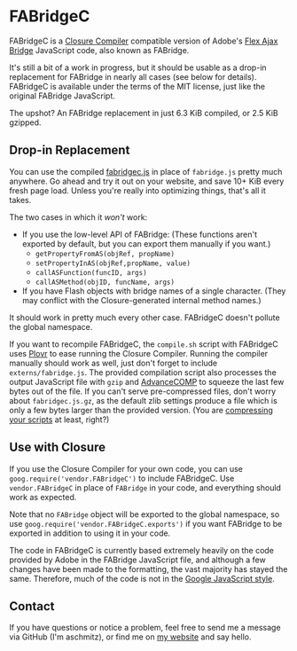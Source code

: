 FABridgeC
=========

FABridgeC is a [Closure Compiler](http://code.google.com/closure/compiler/)
compatible version of Adobe's
[Flex Ajax Bridge](http://livedocs.adobe.com/flex/3/html/ajaxbridge_1.html)
JavaScript code, also known as FABridge.

It's still a bit of a work in progress, but it should be usable as a drop-in
replacement for FABridge in nearly all cases (see below for details). FABridgeC
is available under the terms of the MIT license, just like the original
FABridge JavaScript.

The upshot? An FABridge replacement in just 6.3 KiB compiled, or 2.5 KiB
gzipped.

Drop-in Replacement
-------------------

You can use the compiled [fabridgec.js](https://github.com/aschmitz/fabridgec/blob/master/fabridgec.js)
in place of `fabridge.js` pretty much anywhere. Go ahead and try it out on your
website, and save 10+ KiB every fresh page load. Unless you're really into
optimizing things, that's all it takes.

The two cases in which it *won't* work:

- If you use the low-level API of FABridge: (These functions aren't exported by
  default, but you can export them manually if you want.)
  - `getPropertyFromAS(objRef, propName)`
  - `setPropertyInAS(objRef,propName, value)`
  - `callASFunction(funcID, args)`
  - `callASMethod(objID, funcName, args)`
- If you have Flash objects with bridge names of a single character. (They may
  conflict with the Closure-generated internal method names.)

It should work in pretty much every other case. FABridgeC doesn't pollute the
global namespace.

If you want to recompile FABridgeC, the `compile.sh` script with FABridgeC uses
[Plovr](http://plovr.com) to ease running the Closure Compiler. Running the
compiler manually should work as well, just don't forget to include
`externs/fabridge.js`. The provided compilation script also processes the
output JavaScript file with `gzip` and
[AdvanceCOMP](http://advancemame.sourceforge.net/comp-readme.html) to squeeze
the last few bytes out of the file. If you can't serve pre-compressed files,
don't worry about `fabridgec.js.gz`, as the default zlib settings produce a
file which is only a few bytes larger than the provided version. (You are 
[compressing your scripts](http://developer.yahoo.com/blogs/ydn/posts/2007/07/high_performanc_3/)
at least, right?)

Use with Closure
----------------

If you use the Closure Compiler for your own code, you can use
`goog.require('vendor.FABridgeC')` to include FABridgeC. Use `vendor.FABridgeC`
in place of `FABridge` in your code, and everything should work as expected.

Note that no `FABridge` object will be exported to the global namespace, so use
`goog.require('vendor.FABridgeC.exports')` if you want FABridge to be exported
in addition to using it in your code.

The code in FABridgeC is currently based extremely heavily on the code provided
by Adobe in the FABridge JavaScript file, and although a few changes have been
made to the formatting, the vast majority has stayed the same. Therefore, much
of the code is not in the [Google JavaScript style](http://google-styleguide.googlecode.com/svn/trunk/javascriptguide.xml).

Contact
-------

If you have questions or notice a problem, feel free to send me a message via
GitHub (I'm aschmitz), or find me on [my website](http://lardbucket.org) and
say hello.
